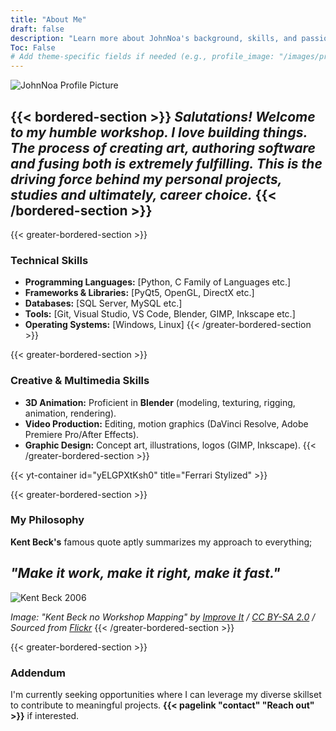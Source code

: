```yaml
---
title: "About Me"
draft: false
description: "Learn more about JohnNoa's background, skills, and passion for technology and creative media."
Toc: False
# Add theme-specific fields if needed (e.g., profile_image: "/images/profile.jpg")
---
```


![JohnNoa Profile Picture](/res/img/EG-80.jpg)

{{< bordered-section >}}
*Salutations! 
Welcome to my humble workshop. I love building things. The process of creating art, authoring software and fusing both is extremely fulfilling. This is the driving force behind my personal projects, studies and ultimately, career choice.*
{{< /bordered-section >}}
---

{{< greater-bordered-section >}}
### Technical Skills
*   **Programming Languages:** [Python, C Family of Languages etc.]
*   **Frameworks & Libraries:** [PyQt5, OpenGL, DirectX etc.]
*   **Databases:** [SQL Server, MySQL etc.]
*   **Tools:** [Git, Visual Studio, VS Code, Blender, GIMP, Inkscape etc.]
*   **Operating Systems:** [Windows, Linux]
{{< /greater-bordered-section >}}

{{< greater-bordered-section >}}
### Creative & Multimedia Skills
*   **3D Animation:** Proficient in **Blender** (modeling, texturing, rigging, animation, rendering).      
*   **Video Production:** Editing, motion graphics (DaVinci Resolve, Adobe Premiere Pro/After Effects).
*   **Graphic Design:** Concept art, illustrations, logos (GIMP, Inkscape).
{{< /greater-bordered-section >}}

{{< yt-container id="yELGPXtKsh0" title="Ferrari Stylized" >}}

{{< greater-bordered-section >}}
### My Philosophy

**Kent Beck's** famous quote aptly summarizes my approach to everything;

## ***"Make it work, make it right, make it fast."***

![Kent Beck 2006](/res/img/512px-Kent_Beck_no_Workshop_Mapping_XP.jpg "Kent Beck 2006")

*Image: "Kent Beck no Workshop Mapping" by [Improve It](https://www.flickr.com/people/8512982@N05) / [CC BY-SA 2.0](https://creativecommons.org/licenses/by-sa/2.0) / Sourced from [Flickr](https://www.flickr.com/photos/8512982@N05/1574023621/)*
{{< /greater-bordered-section >}}

{{< greater-bordered-section >}}

### Addendum
I'm currently seeking opportunities where I can leverage my diverse skillset to contribute to meaningful projects.
**{{< pagelink "contact" "Reach out" >}}** if interested.